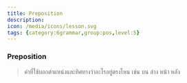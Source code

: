 ```yaml
---
title: Preposition
description: 
icon: /media/icons/lesson.svg
tags: {category:6grammar,group:pos,level:5}
---
```


### Preposition 
> คำที่ใช้บอกตำแหน่งและทิศทางว่าอะไรอยู่ตรงไหน เช่น บน ล่าง หน้า หลัง 
